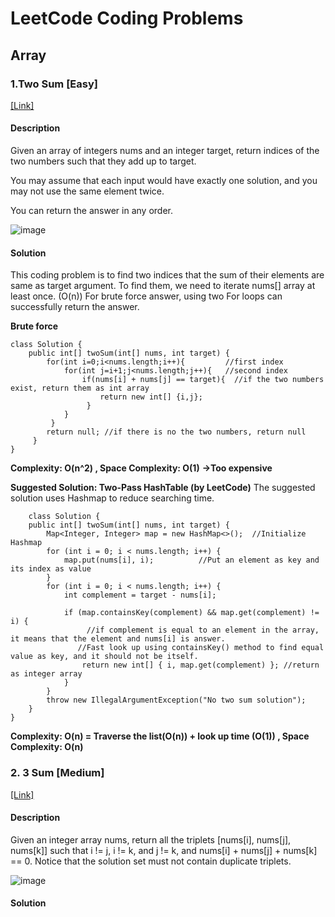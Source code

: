 # LeetCode Coding Problems

## Array

### 1.Two Sum [Easy]
<a href = "https://leetcode.com/problems/two-sum/"> [Link] </a>

#### Description
Given an array of integers nums and an integer target, return indices of the two numbers such that they add up to target.

You may assume that each input would have exactly one solution, and you may not use the same element twice.

You can return the answer in any order.

![image](https://user-images.githubusercontent.com/76544061/121266282-3548c100-c888-11eb-98ee-4cf481873a72.png)

#### Solution

This coding problem is to find two indices that the sum of their elements are same as target argument.
To find them, we need to iterate nums[] array at least once. (O(n))
For brute force answer, using two For loops can successfully return the answer. 

**Brute force**
```
class Solution {
    public int[] twoSum(int[] nums, int target) {
        for(int i=0;i<nums.length;i++){         //first index
            for(int j=i+1;j<nums.length;j++){   //second index
                if(nums[i] + nums[j] == target){  //if the two numbers exist, return them as int array
                    return new int[] {i,j};
                 }
            }
         }
        return null; //if there is no the two numbers, return null
     }
}
```
**Complexity: O(n^2) , Space Complexity: O(1)**
**->Too expensive**

**Suggested Solution: Two-Pass HashTable (by LeetCode)**
The suggested solution uses Hashmap to reduce searching time. 
 

```
    class Solution {
    public int[] twoSum(int[] nums, int target) {
        Map<Integer, Integer> map = new HashMap<>();  //Initialize Hashmap
        for (int i = 0; i < nums.length; i++) {
            map.put(nums[i], i);          //Put an element as key and its index as value
        }
        for (int i = 0; i < nums.length; i++) {
            int complement = target - nums[i];
             
            if (map.containsKey(complement) && map.get(complement) != i) {   
                 //if complement is equal to an element in the array, it means that the element and nums[i] is answer.
               //Fast look up using containsKey() method to find equal value as key, and it should not be itself.
                return new int[] { i, map.get(complement) }; //return as integer array
            }
        }
        throw new IllegalArgumentException("No two sum solution");
    }
}
```

**Complexity: O(n) = Traverse the list(O(n)) + look up time (O(1)) , Space Complexity: O(n)**

### 2. 3 Sum [Medium]
<a href = "https://leetcode.com/problems/3sum/"> [Link] </a>

#### Description
Given an integer array nums, return all the triplets [nums[i], nums[j], nums[k]] 
such that i != j, i != k, and j != k, and nums[i] + nums[j] + nums[k] == 0.
Notice that the solution set must not contain duplicate triplets.

![image](https://user-images.githubusercontent.com/76544061/121587159-7b299480-ca02-11eb-9c25-4d4603555cce.png)

#### Solution
